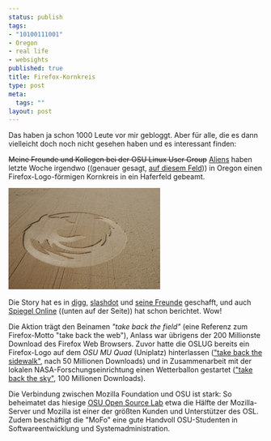 ```yaml
--- 
status: publish
tags: 
- "10100111001"
- Oregon
- real life
- websights
published: true
title: Firefox-Kornkreis
type: post
meta: 
  tags: ""
layout: post
---
```

Das haben ja schon 1000 Leute vor mir gebloggt. Aber für alle, die es dann vielleicht doch noch nicht gesehen haben und es interessant finden:

<del>Meine Freunde und Kollegen bei der OSU Linux User Group</del> <ins>Aliens</ins> haben letzte Woche irgendwo ((genauer gesagt, <a href="http://maps.google.com/maps?f=q&hl=en&q=45.125019,-123.113308&ie=UTF8&ll=45.124777,-123.113308&spn=0.034821,0.097504&t=k&om=1">auf diesem Feld</a>)) in Oregon einen Firefox-Logo-förmigen Kornkreis in ein Haferfeld gebeamt.

<a class="imagelink" href="/media/wp/2006/08/firefox-kornkreis.jpg" title="Firefox-Kornkreis" target="_blank"><img id="image657" src="/media/wp/2006/08/firefox-kornkreis.jpg" alt="Firefox-Kornkreis" class="centered" width="300" /></a>

Die Story hat es in <a href="http://digg.com/software/Huge_Firefox_crop_circle_aliens_do_prefer_Firefox">digg</a>, <a href="http://slashdot.org/articles/06/08/15/1935259.shtml">slashdot</a> und <a href="http://news.google.com/news?hl=en&ned=us&q=firefox+crop+circle&btnG=Search+News">seine Freunde</a> geschafft, und auch <a href="http://www.spiegel.de/netzwelt/technologie/0,1518,432339,00.html">Spiegel Online</a> ((unten auf der Seite)) hat schon berichtet. Wow!

Die Aktion trägt den Beinamen <em>"take back the field"</em> (eine Referenz zum Firefox-Motto "take back the web"), Anlass war übrigens der 200 Millionste Download des Firefox Web Browsers. Zuvor hatte die OSLUG bereits ein Firefox-Logo auf dem <em>OSU MU Quad</em> (Uniplatz) hinterlassen (<a href="http://lug.oregonstate.edu/index.php/Projects/Firefox/Firefox_Sidewalk">"take back the sidewalk"</a>, nach 50 Millionen Downloads) und in Zusammenarbeit mit der lokalen NASA-Forschungseinrichtung einen Wetterballon gestartet (<a href="http://lug.oregonstate.edu/index.php/Projects/Firefox/Firefox_Sky">"take back the sky"</a>, 100 Millionen Downloads).

Die Verbindung zwischen Mozilla Foundation und OSU ist stark: So beheimatet das hiesige <a href="http://osuosl.org">OSU Open Source Lab</a> etwa die Hälfte der Mozilla-Server und Mozilla ist einer der größten Kunden und Unterstützer des OSL. Zudem beschäftigt die "MoFo" eine gute Handvoll OSU-Studenten in Softwareentwicklung und Systemadministration.
